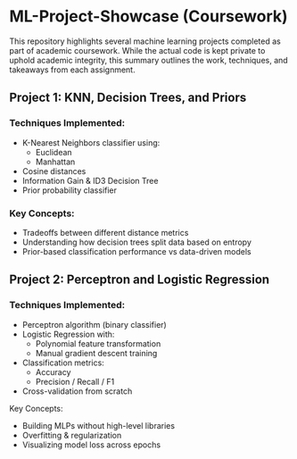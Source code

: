# ML-Project-Showcase (Coursework)

This repository highlights several machine learning projects completed as part of academic coursework. While the actual code is kept private to uphold academic integrity, this summary outlines the work, techniques, and takeaways from each assignment.

## Project 1: KNN, Decision Trees, and Priors
### Techniques Implemented:

- K-Nearest Neighbors classifier using:
  - Euclidean
  - Manhattan
- Cosine distances
- Information Gain & ID3 Decision Tree
- Prior probability classifier

### Key Concepts:
- Tradeoffs between different distance metrics
- Understanding how decision trees split data based on entropy
- Prior-based classification performance vs data-driven models

## Project 2: Perceptron and Logistic Regression
### Techniques Implemented:
- Perceptron algorithm (binary classifier)
- Logistic Regression with:
  - Polynomial feature transformation
  - Manual gradient descent training
- Classification metrics:
  - Accuracy
  - Precision / Recall / F1
- Cross-validation from scratch

Key Concepts:
* Building MLPs without high-level libraries
* Overfitting & regularization
* Visualizing model loss across epochs
